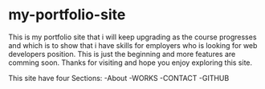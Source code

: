 # my-portfolio-site

This is my portfolio site that i will keep upgrading as the course progresses and which is to show that i have skills for employers who is looking for web developers position. This is just the beginning and more features are comming soon. Thanks for visiting and hope you enjoy exploring this site.

This site have four Sections:
-About
-WORKS
-CONTACT
-GITHUB